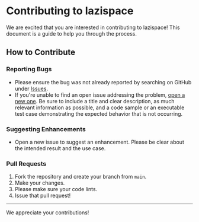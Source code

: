 # Contributing to lazispace

We are excited that you are interested in contributing to lazispace! This document is a guide to help you through the process.

## How to Contribute

### Reporting Bugs
- Please ensure the bug was not already reported by searching on GitHub under [Issues](https://github.com/LeafLock-Security-Solutions/lazispace/issues).
- If you're unable to find an open issue addressing the problem, [open a new one](https://github.com/LeafLock-Security-Solutions/lazispace/issues/new). Be sure to include a title and clear description, as much relevant information as possible, and a code sample or an executable test case demonstrating the expected behavior that is not occurring.

### Suggesting Enhancements
- Open a new issue to suggest an enhancement. Please be clear about the intended result and the use case.

### Pull Requests
1. Fork the repository and create your branch from `main`.
2. Make your changes.
3. Please make sure your code lints.
4. Issue that pull request!

---
We appreciate your contributions!
